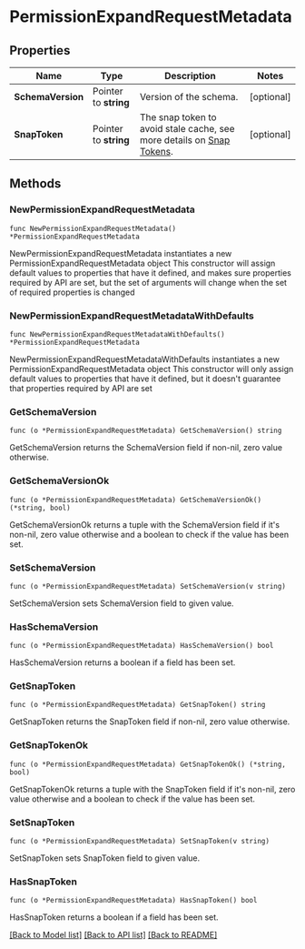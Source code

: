 # PermissionExpandRequestMetadata

## Properties

Name | Type | Description | Notes
------------ | ------------- | ------------- | -------------
**SchemaVersion** | Pointer to **string** | Version of the schema. | [optional] 
**SnapToken** | Pointer to **string** | The snap token to avoid stale cache, see more details on [Snap Tokens](../../operations/snap-tokens). | [optional] 

## Methods

### NewPermissionExpandRequestMetadata

`func NewPermissionExpandRequestMetadata() *PermissionExpandRequestMetadata`

NewPermissionExpandRequestMetadata instantiates a new PermissionExpandRequestMetadata object
This constructor will assign default values to properties that have it defined,
and makes sure properties required by API are set, but the set of arguments
will change when the set of required properties is changed

### NewPermissionExpandRequestMetadataWithDefaults

`func NewPermissionExpandRequestMetadataWithDefaults() *PermissionExpandRequestMetadata`

NewPermissionExpandRequestMetadataWithDefaults instantiates a new PermissionExpandRequestMetadata object
This constructor will only assign default values to properties that have it defined,
but it doesn't guarantee that properties required by API are set

### GetSchemaVersion

`func (o *PermissionExpandRequestMetadata) GetSchemaVersion() string`

GetSchemaVersion returns the SchemaVersion field if non-nil, zero value otherwise.

### GetSchemaVersionOk

`func (o *PermissionExpandRequestMetadata) GetSchemaVersionOk() (*string, bool)`

GetSchemaVersionOk returns a tuple with the SchemaVersion field if it's non-nil, zero value otherwise
and a boolean to check if the value has been set.

### SetSchemaVersion

`func (o *PermissionExpandRequestMetadata) SetSchemaVersion(v string)`

SetSchemaVersion sets SchemaVersion field to given value.

### HasSchemaVersion

`func (o *PermissionExpandRequestMetadata) HasSchemaVersion() bool`

HasSchemaVersion returns a boolean if a field has been set.

### GetSnapToken

`func (o *PermissionExpandRequestMetadata) GetSnapToken() string`

GetSnapToken returns the SnapToken field if non-nil, zero value otherwise.

### GetSnapTokenOk

`func (o *PermissionExpandRequestMetadata) GetSnapTokenOk() (*string, bool)`

GetSnapTokenOk returns a tuple with the SnapToken field if it's non-nil, zero value otherwise
and a boolean to check if the value has been set.

### SetSnapToken

`func (o *PermissionExpandRequestMetadata) SetSnapToken(v string)`

SetSnapToken sets SnapToken field to given value.

### HasSnapToken

`func (o *PermissionExpandRequestMetadata) HasSnapToken() bool`

HasSnapToken returns a boolean if a field has been set.


[[Back to Model list]](../README.md#documentation-for-models) [[Back to API list]](../README.md#documentation-for-api-endpoints) [[Back to README]](../README.md)


